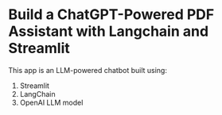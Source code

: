# Build a ChatGPT-Powered PDF Assistant with Langchain and Streamlit

This app is an LLM-powered chatbot built using:
  1. Streamlit
  2. LangChain
  3. OpenAI LLM model

